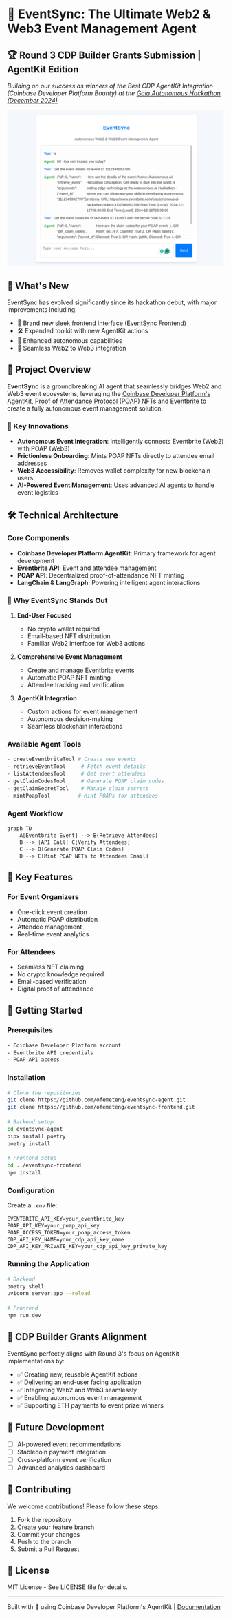 # 🚀 EventSync: The Ultimate Web2 & Web3 Event Management Agent

## 🏆 Round 3 CDP Builder Grants Submission | AgentKit Edition
*Building on our success as winners of the Best CDP AgentKit Integration (Coinbase Developer Platform Bounty) at the [Gaia Autonomous Hackathon (December 2024)](https://www.gaianet.ai/blog/gaia-first-autonomous-hackathon)*

![Agent Integration Showcase](./images/eventsync.png)

## 🌟 What's New

EventSync has evolved significantly since its hackathon debut, with major improvements including:
- 🎨 Brand new sleek frontend interface ([EventSync Frontend](https://github.com/ofemeteng/eventsync-frontend))
- 🛠 Expanded toolkit with new AgentKit actions
- 🤖 Enhanced autonomous capabilities
- 🔄 Seamless Web2 to Web3 integration

## 🎯 Project Overview

**EventSync** is a groundbreaking AI agent that seamlessly bridges Web2 and Web3 event ecosystems, leveraging the [Coinbase Developer Platform's AgentKit](https://docs.cdp.coinbase.com/agentkit/docs/welcome), [Proof of Attendance Protocol (POAP) NFTs](https://poap.xyz) and [Eventbrite](https://www.eventbrite.com) to create a fully autonomous event management solution.

### 🔑 Key Innovations

- **Autonomous Event Integration**: Intelligently connects Eventbrite (Web2) with POAP (Web3)
- **Frictionless Onboarding**: Mints POAP NFTs directly to attendee email addresses
- **Web3 Accessibility**: Removes wallet complexity for new blockchain users
- **AI-Powered Event Management**: Uses advanced AI agents to handle event logistics

## 🛠 Technical Architecture

### Core Components
- **Coinbase Developer Platform AgentKit**: Primary framework for agent development
- **Eventbrite API**: Event and attendee management
- **POAP API**: Decentralized proof-of-attendance NFT minting
- **LangChain & LangGraph**: Powering intelligent agent interactions

### 🔑 Why EventSync Stands Out

1. **End-User Focused**
   - No crypto wallet required
   - Email-based NFT distribution
   - Familiar Web2 interface for Web3 actions

2. **Comprehensive Event Management**
   - Create and manage Eventbrite events
   - Automatic POAP NFT minting
   - Attendee tracking and verification

3. **AgentKit Integration**
   - Custom actions for event management
   - Autonomous decision-making
   - Seamless blockchain interactions

### Available Agent Tools
```python
- createEventbriteTool # Create new events
- retrieveEventTool     # Fetch event details
- listAttendeesTool     # Get event attendees
- getClaimCodesTool     # Generate POAP claim codes
- getClaimSecretTool    # Manage claim secrets
- mintPoapTool         # Mint POAPs for attendees
```

### Agent Workflow

```mermaid
graph TD
    A[Eventbrite Event] --> B{Retrieve Attendees}
    B --> |API Call| C[Verify Attendees]
    C --> D[Generate POAP Claim Codes]
    D --> E[Mint POAP NFTs to Attendees Email]
```

## 💫 Key Features

### For Event Organizers
- One-click event creation
- Automatic POAP distribution
- Attendee management
- Real-time event analytics

### For Attendees
- Seamless NFT claiming
- No crypto knowledge required
- Email-based verification
- Digital proof of attendance

## 🚀 Getting Started

### Prerequisites
```bash
- Coinbase Developer Platform account
- Eventbrite API credentials
- POAP API access
```

### Installation

```bash
# Clone the repositories
git clone https://github.com/ofemeteng/eventsync-agent.git
git clone https://github.com/ofemeteng/eventsync-frontend.git

# Backend setup
cd eventsync-agent
pipx install poetry
poetry install

# Frontend setup
cd ../eventsync-frontend
npm install
```

### Configuration

Create a `.env` file:
```env
EVENTBRITE_API_KEY=your_eventbrite_key
POAP_API_KEY=your_poap_api_key
POAP_ACCESS_TOKEN=your_poap_access_token
CDP_API_KEY_NAME=your_cdp_api_key_name
CDP_API_KEY_PRIVATE_KEY=your_cdp_api_key_private_key
```

### Running the Application

```bash
# Backend
poetry shell
uvicorn server:app --reload

# Frontend
npm run dev
```

## 🎯 CDP Builder Grants Alignment

EventSync perfectly aligns with Round 3's focus on AgentKit implementations by:
- ✅ Creating new, reusable AgentKit actions
- ✅ Delivering an end-user facing application
- ✅ Integrating Web2 and Web3 seamlessly
- ✅ Enabling autonomous event management
- ✅ Supporting ETH payments to event prize winners

## 🔮 Future Development

- [ ] AI-powered event recommendations
- [ ] Stablecoin payment integration
- [ ] Cross-platform event verification
- [ ] Advanced analytics dashboard

## 🤝 Contributing

We welcome contributions! Please follow these steps:

1. Fork the repository
2. Create your feature branch
3. Commit your changes
4. Push to the branch
5. Submit a Pull Request

## 📄 License

MIT License - See LICENSE file for details.

---

Built with 💝 using Coinbase Developer Platform's AgentKit | [Documentation](https://docs.example.com/eventsync)